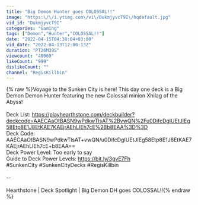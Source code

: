 ```yaml
---
title: "Big Demon Hunter goes COLOSSAL!!"
image: "https:\/\/i.ytimg.com\/vi\/DukmjyvcT9I\/hqdefault.jpg"
vid_id: "DukmjyvcT9I"
categories: "Gaming"
tags: ["Demon","Hunter","COLOSSAL!!"]
date: "2022-04-15T04:38:04+03:00"
vid_date: "2022-04-13T12:00:13Z"
duration: "PT26M39S"
viewcount: "40069"
likeCount: "999"
dislikeCount: ""
channel: "RegisKillbin"
---
```

{% raw %}Voyage to the Sunken City is here! This day one deck is a Big Demon Demon Hunter featuring the new Colossal minion Xhilag of the Abyss! <br /><br />Deck List: <a rel="nofollow" target="blank" href="https://playhearthstone.com/deckbuilder?deckcode=AAECAaOtBASN9wPdkwTlsAT%2BvwQN%2Fu0DifcDgIUEtJIEg58Etp8E1J8EtKAE7KAEjrAEhLIEh7cE%2Bb8EAA%3D%3D">https://playhearthstone.com/deckbuilder?deckcode=AAECAaOtBASN9wPdkwTlsAT%2BvwQN%2Fu0DifcDgIUEtJIEg58Etp8E1J8EtKAE7KAEjrAEhLIEh7cE%2Bb8EAA%3D%3D</a><br />Deck Code: AAECAaOtBASN9wPdkwTlsAT+vwQN/u0DifcDgIUEtJIEg58Etp8E1J8EtKAE7KAEjrAEhLIEh7cE+b8EAA==<br />Deck Power Level: Too early to say<br />Guide to Deck Power Levels: <a rel="nofollow" target="blank" href="https://bit.ly/3gvE7Fh">https://bit.ly/3gvE7Fh</a><br />#SunkenCity #SunkenCityDecks #RegisKillbin<br /><br />--<br /><br />Hearthstone | Deck Spotlight | Big Demon DH goes COLOSSAL!!{% endraw %}
